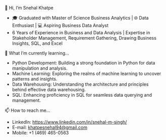👋 Hi, I’m Snehal Khatpe
- 🎓 Graduated with Master of Science Business Analytics | 🌐 Data Enthusiast | 💻 Aspiring Business Data Analyst
- 6 Years of Experience in Business and Data Analysis | Expertise in Stakeholder Management, Requirement Gathering, Drawing Business Insights, SQL, and Excel
  
🌱 What I’m currently learning...
- Python Development: Building a strong foundation in Python for data manipulation and analysis.
- Machine Learning: Exploring the realms of machine learning to uncover patterns and insights.
- Data Warehousing: Understanding the architecture and principles behind effective data warehousing.
- SQL: Enhancing proficiency in SQL for seamless data querying and management.

📫 How to reach me...
-  LinkedIn: https://www.linkedin.com/in/snehal-m-singh/
-  E-mail: khatpesnehal94@gmail.com
-  Mobile: +1 (469) 465-0563

<!---
Snehal-Khatpe/Snehal-Khatpe is a ✨ special ✨ repository because its `README.md` (this file) appears on your GitHub profile.
You can click the Preview link to take a look at your changes.
--->
